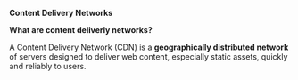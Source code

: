**Content Delivery Networks**

**What are content deliverly networks?**

A Content Delivery Network (CDN) is a **geographically distributed network** of servers designed to deliver web content, especially static assets, quickly and reliably to users.
